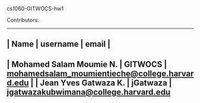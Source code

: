 cs1060-GITWOCS-hw1

Contributors:
___________________________________________________________________________________________
| Name                      |  username  |  email                                         |
-------------------------------------------------------------------------------------------  
| Mohamed Salam Moumie N.   | GITWOCS    | mohamedsalam_moumientieche@college.harvard.edu |
| Jean Yves Gatwaza K.      | jGatwaza   | jgatwazakubwimana@college.harvard.edu
-------------------------------------------------------------------------------------------
